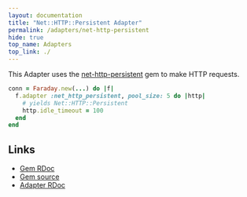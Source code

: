 ```yaml
---
layout: documentation
title: "Net::HTTP::Persistent Adapter"
permalink: /adapters/net-http-persistent
hide: true
top_name: Adapters
top_link: ./
---
```


This Adapter uses the [net-http-persistent][rdoc] gem to make HTTP requests.

```ruby
conn = Faraday.new(...) do |f|
  f.adapter :net_http_persistent, pool_size: 5 do |http|
    # yields Net::HTTP::Persistent
    http.idle_timeout = 100
  end
end
```

## Links

* [Gem RDoc][rdoc]
* [Gem source][src]
* [Adapter RDoc][adapter_rdoc]

[rdoc]: https://www.rubydoc.info/gems/net-http-persistent
[src]: https://github.com/drbrain/net-http-persistent
[adapter_rdoc]: https://www.rubydoc.info/gems/faraday/Faraday/Adapter/NetHttpPersistent
